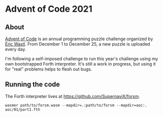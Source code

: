 # Advent of Code 2021

## About

[Advent of Code](https://adventofcode.com) is an annual programming puzzle challenge organized by [Eric Wastl](https://was.tl/). From December 1 to December 25, a new puzzle is uploaded every day.

I'm following a self-imposed challenge to run this year's challenge using my own bootstrapped Forth interpreter. It's still a work in progress, but using it for "real" problems helps to flesh out bugs.

## Running the code

The Forth interpreter lives at https://github.com/SupernaviX/forsm.

`wasmer path/to/forsm.wasm --mapdir=.:path/to/forsm --mapdir=aoc:. aoc/01/part1.fth`
